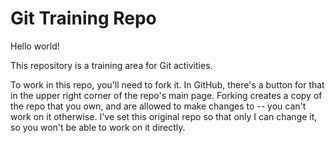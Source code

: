 # Git Training Repo

Hello world!

This repository is a training area for Git activities.

To work in this repo, you'll need to fork it. In GitHub, there's a button for
that in the upper right corner of the repo's main page. Forking creates a copy
of the repo that you own, and are allowed to make changes to -- you can't work
on it otherwise. I've set this original repo so that only I can change it, so
you won't be able to work on it directly.

